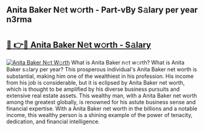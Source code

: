 ## Anita Baker N𝚎t w𝚘rth - Part-vBy S𝚊lary per year n3rma

# <h2><a href="http://gc00rke.nevu.top/?p=Anita+Baker">🔗 👉🔴 Anita Baker N𝚎t w𝚘rth - S𝚊lary</a></h2>

[![Anita Baker N𝚎t W𝚘rth](https://i.imgur.com/EBH3L9S.jpeg)](http://gc00rke.nevu.top/?p=Anita+Baker)
What is Anita Baker n𝚎t w𝚘rth? What is Anita Baker s𝚊lary per year?
This prosperous individual's Anita Baker net worth is substantial, making him one of the wealthiest in his profession. His income from his job is considerable, but it is eclipsed by Anita Baker net worth, which is thought to be amplified by his diverse business pursuits and extensive real estate assets. This wealthy man, with a Anita Baker net worth among the greatest globally, is renowned for his astute business sense and financial expertise. With a Anita Baker net worth in the billions and a notable income, this wealthy person is a shining example of the power of tenacity, dedication, and financial intelligence.
